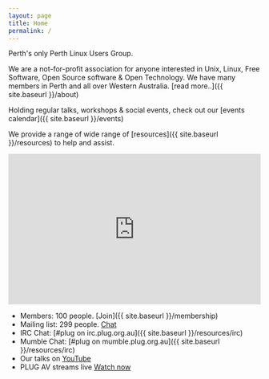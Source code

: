 ```yaml
---
layout: page
title: Home
permalink: /
---
```

Perth's only Perth Linux Users Group.

We are a not-for-profit association for anyone interested in Unix, Linux, Free Software, Open Source software & Open Technology. We have many members in Perth and all over Western Australia. [read more..]({{ site.baseurl }}/about)

Holding regular talks, workshops & social events, check out our [events calendar]({{ site.baseurl }}/events)

We provide a range of wide range of [resources]({{ site.baseurl }}/resources) to help and assist.

<iframe src="https://www.google.com/calendar/embed?showTitle=0&amp;showNav=0&amp;showDate=0&amp;showPrint=0&amp;showTabs=0&amp;showCalendars=0&amp;mode=AGENDA&amp;height=200&amp;wkst=1&amp;bgcolor=%23FFFFFF&amp;src=president%40plug.org.au&amp;color=%23182C57&amp;ctz=Australia%2FPerth" style=" border-width:0 " width="100%" height="300" frameborder="0" scrolling="no"></iframe>


*   Members: 100 people. [Join]({{ site.baseurl }}/membership)
*   Mailing list: 299 people. [Chat](http://lists.plug.org.au/mailman/listinfo/plug)
*   IRC Chat: [#plug on irc.plug.org.au]({{ site.baseurl }}/resources/irc)
*   Mumble Chat: [#plug on mumble.plug.org.au]({{ site.baseurl }}/resources/irc)
*   Our talks on [YouTube](https://www.youtube.com/user/PerthLinuxUsersGroup)
*   PLUG AV streams live [Watch now](https://www.youtube.com/user/PerthLinuxUsersGroup)
